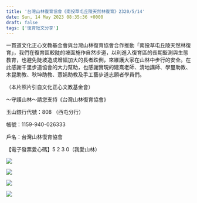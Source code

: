 ```yaml
---
title: '台灣山林復育協會《南投草屯丘陵天然林復育》2320/5/14'
date: Sun, 14 May 2023 08:35:36 +0000
draft: false
tags: ['復育短文分享']
---
```


一貫道文化正心文教基金會與台灣山林復育協會合作推動「南投草屯丘陵天然林復育」，我們在復育區較陡的坡面施作自然步道，以利進入復育區的長期監測與生態教育，也避免陡坡造成增幅加大的長者跌倒，來維護大家在山林中步行的安全。在此感謝千里步道協會的大力幫助，也感謝實現的建熹老師、清地講師、學璽助教、木昆助教、秋坤助教、薏娟助教及手工藝步道志願者學員們。

（本片照片引自文化正心文教基金會）

～守護山林～請您支持《台灣山林復育協會》

玉山銀行代號：808 （西屯分行）

帳號：1159-940-026333

戶名：台灣山林復育協會

【電子發票愛心碼】5 2 3 0（我愛山林）

![](https://www.reforestation.tw/wp-content/uploads/2024/01/346966160_5692002244239391_3344081549308834974_n-1-902x1024.jpg)

![](https://www.reforestation.tw/wp-content/uploads/2024/01/346986145_1289911544942263_4878095169673982022_n-1-768x1024.jpg)

![](https://www.reforestation.tw/wp-content/uploads/2024/01/347079920_196265156625755_8139265070558195520_n-1-768x1024.jpg)

![](https://www.reforestation.tw/wp-content/uploads/2024/01/347081055_967780911068712_2794546257072639811_n-1-768x1024.jpg)